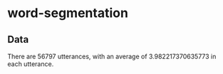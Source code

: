 # word-segmentation

## Data
There are 56797 utterances, with an average of 3.982217370635773 in each utterance.
